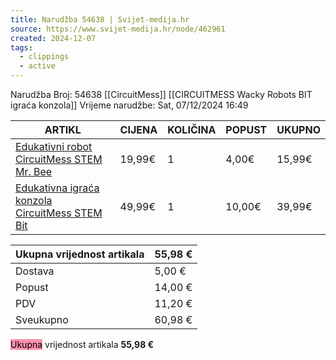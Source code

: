 ```yaml
---
title: Narudžba 54638 | Svijet-medija.hr
source: https://www.svijet-medija.hr/node/462961
created: 2024-12-07
tags:
  - clippings
  - active
---
```

Narudžba Broj: 54638
[[CircuitMess]] [[CIRCUITMESS Wacky Robots BIT igraća konzola]]
Vrijeme narudžbe: Sat, 07/12/2024 16:49

| ARTIKL | CIJENA | KOLIČINA | POPUST | UKUPNO |
| --- | --- | --- | --- | --- |
| [Edukativni robot CircuitMess STEM Mr. Bee](https://www.svijet-medija.hr/art/edukativni-robot-circuitmess-stem-mr-bee/122601) | 19,99€ | 1 | 4,00€ | 15,99€ |
| [Edukativna igraća konzola CircuitMess STEM Bit](https://www.svijet-medija.hr/art/edukativna-igraca-konzola-circuitmess-stem-bit/122597) | 49,99€ | 1 | 10,00€ | 39,99€ |

| Ukupna vrijednost artikala | 55,98 € |
| -------------------------- | ------- |
| Dostava                    | 5,00 €  |
| Popust                     | 14,00 € |
| PDV                        | 11,20 € |
| Sveukupno                  | 60,98 € |

<mark style="background: #FF5582A6;">Ukupna</mark> vrijednost artikala
**55,98 €**